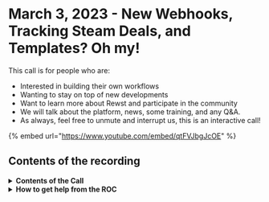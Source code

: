 # March 3, 2023 - New Webhooks, Tracking Steam Deals, and Templates? Oh my!

This call is for people who are:

* Interested in building their own workflows
* Wanting to stay on top of new developments
* Want to learn more about Rewst and participate in the community
* We will talk about the platform, news, some training, and any Q\&A.
* As always, feel free to unmute and interrupt us, this is an interactive call!

{% embed url="https://www.youtube.com/embed/qtFVJbgJcOE" %}

## Contents of the recording

<details>

<summary><strong>Contents of the Call</strong></summary>

As usual, Nick takes us through some new functionality from the Dev Team starting with showing off some new webhook functionality in the form of a Rewsty Bot that you can ask questions to.

Next we hear from Jareth on the power of Rewst outside of just MSP applications as he takes us through his workflow that uses public APIs to check for Steam deals. After that Tim shows off a great example of templates.

After that we hear from Mendy at Rising Tide Consulting Group on how he's used HTML templates and Rewst forms to embed our forms into Halo PSA's customer facing portal. Finally, we answer a number of your questions!

See you next week!

</details>

<details>

<summary><strong>How to get help from the ROC</strong></summary>

How to get help - Engage the ROC in Slack - Email support coming soon! - \[FUTURE] Live chat in the app - Would this be helpful to people? - Documentation - https://rewst.help - Feature Requests - https://rewst.canny.io/

</details>
